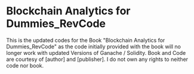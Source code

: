 # Blockchain Analytics for Dummies_RevCode
 
This is the updated codes for the Book "Blockchain Analytics for Dummies_RevCode" as the code initially provided with the book will no longer work with updated Versions of Ganache / Solidity. Book and Code are courtesy of [author] and [publisher]. I do not own any rights to neither code nor book. 

